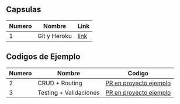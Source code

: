 
## Capsulas

| Numero            | Nombre                  | Link                                                               |
|-------------------|-------------------------|--------------------------------------------------------------------|
| 1  | Git y Heroku | [link](https://drive.google.com/file/d/1keFJ_ePFT1rEFICdSbdeKF13zkgrXIQk/view?usp=sharing)   |

## Codigos de Ejemplo

| Numero              | Nombre                 | Codigo                                                             |
|---------------------|------------------------|--------------------------------------------------------------------|
| 2  | CRUD + Routing | [PR en proyecto ejemplo](https://github.com/IIC2143/Proyecto-Ejemplo/pull/6) |
| 3  | Testing + Validaciones | [PR en proyecto ejemplo](https://github.com/IIC2143/Proyecto-Ejemplo/pull/20) |